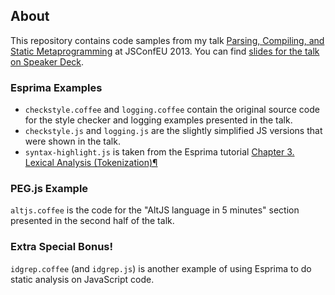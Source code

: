 ## About

This repository contains code samples from my talk [Parsing, Compiling, and
Static Metaprogramming][talk] at JSConfEU 2013. You can find [slides for the
talk on Speaker Deck](https://speakerdeck.com/pdubroy/parsing-compiling-and-static-metaprogramming).

[talk]: http://2013.jsconf.eu/speakers/patrick-dubroy-parsing-compiling-and-static-metaprogramming.html

### Esprima Examples

* `checkstyle.coffee` and `logging.coffee` contain the original source code for
the style checker and logging examples presented in the talk. 
* `checkstyle.js` and `logging.js` are the slightly simplified JS versions that were shown in
the talk.
* `syntax-highlight.js` is taken from the Esprima tutorial [Chapter 3. Lexical Analysis (Tokenization)¶](http://esprima.readthedocs.io/en/latest/lexical-analysis.html)

### PEG.js Example

`altjs.coffee` is the code for the "AltJS language in 5 minutes" section
presented in the second half of the talk.

### Extra Special Bonus!

`idgrep.coffee` (and `idgrep.js`) is another example of using Esprima
to do static analysis on JavaScript code.
